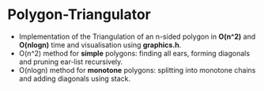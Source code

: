 # Polygon-Triangulator
- Implementation of the Triangulation of an n-sided polygon in **O(n^2)** and **O(nlogn)** time and visualisation using **graphics.h**.
- O(n^2) method for **simple** polygons: finding all ears, forming diagonals and pruning ear-list recursively.
- O(nlogn) method for **monotone** polygons: splitting into monotone chains and adding diagonals using stack.
